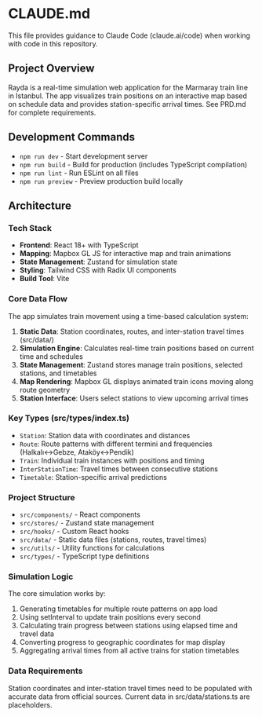# CLAUDE.md

This file provides guidance to Claude Code (claude.ai/code) when working with code in this repository.

## Project Overview

Rayda is a real-time simulation web application for the Marmaray train line in Istanbul. The app visualizes train positions on an interactive map based on schedule data and provides station-specific arrival times. See PRD.md for complete requirements.

## Development Commands

- `npm run dev` - Start development server
- `npm run build` - Build for production (includes TypeScript compilation)
- `npm run lint` - Run ESLint on all files
- `npm run preview` - Preview production build locally

## Architecture

### Tech Stack
- **Frontend**: React 18+ with TypeScript
- **Mapping**: Mapbox GL JS for interactive map and train animations
- **State Management**: Zustand for simulation state
- **Styling**: Tailwind CSS with Radix UI components
- **Build Tool**: Vite

### Core Data Flow
The app simulates train movement using a time-based calculation system:

1. **Static Data**: Station coordinates, routes, and inter-station travel times (src/data/)
2. **Simulation Engine**: Calculates real-time train positions based on current time and schedules
3. **State Management**: Zustand stores manage train positions, selected stations, and timetables
4. **Map Rendering**: Mapbox GL displays animated train icons moving along route geometry
5. **Station Interface**: Users select stations to view upcoming arrival times

### Key Types (src/types/index.ts)
- `Station`: Station data with coordinates and distances
- `Route`: Route patterns with different termini and frequencies (Halkalı↔Gebze, Ataköy↔Pendik)
- `Train`: Individual train instances with positions and timing
- `InterStationTime`: Travel times between consecutive stations
- `Timetable`: Station-specific arrival predictions

### Project Structure
- `src/components/` - React components
- `src/stores/` - Zustand state management
- `src/hooks/` - Custom React hooks
- `src/data/` - Static data files (stations, routes, travel times)
- `src/utils/` - Utility functions for calculations
- `src/types/` - TypeScript type definitions

### Simulation Logic
The core simulation works by:
1. Generating timetables for multiple route patterns on app load
2. Using setInterval to update train positions every second
3. Calculating train progress between stations using elapsed time and travel data
4. Converting progress to geographic coordinates for map display
5. Aggregating arrival times from all active trains for station timetables

### Data Requirements
Station coordinates and inter-station travel times need to be populated with accurate data from official sources. Current data in src/data/stations.ts are placeholders.